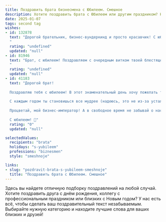 ```yaml
---
title: Поздравить брата бизнесмена с Юбилеем. Смешное
description: Хотите поздравить брата с Юбилеем или другим праздником? Наш ИИ создаст незабываемое поздравление, а вы обязательно выделитесь среди других.  
date: 2025-01-07
tags: second tag
wishes:
- id: 132878
  text: "Дорогой брательник, бизнес-вундеркинд и просто красавчик! С юбилеем тебя!  Надеюсь, твой банковский счет сегодня так же пышно отпразднует, как и мы!  Желаю тебе, чтобы сделки заключались сами собой, конкуренты бились об асфальт от зависти, а деньги росли на деревьях (ну, или хотя бы на твоем счету!).  Короче, всего тебе самого лучшего, кроме, разве что, налоговой проверки!  С праздником!
  "
  rating: "undefined"
  updated: "null"
- id: 81946
  text: "Брат, с юбилеем! Поздравляем с очередным витком твоей блестящей бизнес-карьеры! Продолжай покорять вершины и ворочать миллионами, но помни, что главное богатство — это мы, твои родные. Ну и, конечно, здоровье. Его не купить, а без него и бизнес-империя в разы менее интересна! 😉
  "
  rating: "undefined"
  updated: "null"
- id: 41183
  text: "Дорогой брат!
  
  Поздравляю тебя с юбилеем! В этот знаменательный день хочу пожелать тебе, чтобы твои идеи множились, как твои доходы, а конкуренты исчезали, как в плохом фильме – без следа! Пусть каждый ваш бизнес-план сбывается, а совещания проходят так же быстро, как ты убираешь со стола закуски на корпоративе!
  
  С каждым годом ты становишься все мудрее (надеюсь, это не из-за усталости)! Желаю тебе держать свой оптимизм на уровне акций в биржевом рынке – как можно выше! А еще, пусть твои успехи вдохновляют всех вокруг, чтобы у людей не оставалось выбора и они начали открывать свои дела только под твоим чутким руководством.
  
  Процветай, мой бизнес-император! А в свободное время не забывай о нас, простых смертных – мы готовы с радостью разделить с тобой и успехи, и вкусные кусочки пиццы!
  
  С юбилеем! 🥳"
  rating: "0"
  updated: "null"

selectedValues:
  recipients: "brata"
  holidays: "s-yubileem"
  professions: "biznesmen"
  style: "smeshnoje"

links:
- slug: "pozdravit-brata-s-yubileem-smeshnoje"
  title: "Поздравить брата с Юбилеем. Смешное"
---
```


Здесь вы найдете отличную подборку поздравлений на любой случай. 
Хотите поздравить друга с днём рождения, коллегу с профессиональным праздником или близких с Новым годом? У нас есть всё, чтобы сделать ваш поздравительный текст незабываемым. Выбирайте нужную категорию и находите лучшие слова для ваших близких и друзей!
